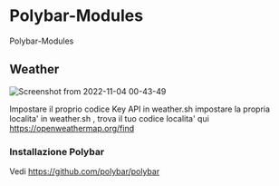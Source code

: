 # Polybar-Modules
Polybar-Modules

## Weather
![Screenshot from 2022-11-04 00-43-49](https://user-images.githubusercontent.com/117321045/199861210-97fe2431-09c4-48e8-a3a1-876139cc8e41.png)

Impostare il proprio codice Key API in weather.sh
impostare la propria localita' in weather.sh , trova il tuo codice localita' qui  https://openweathermap.org/find 

### Installazione Polybar
Vedi https://github.com/polybar/polybar 
